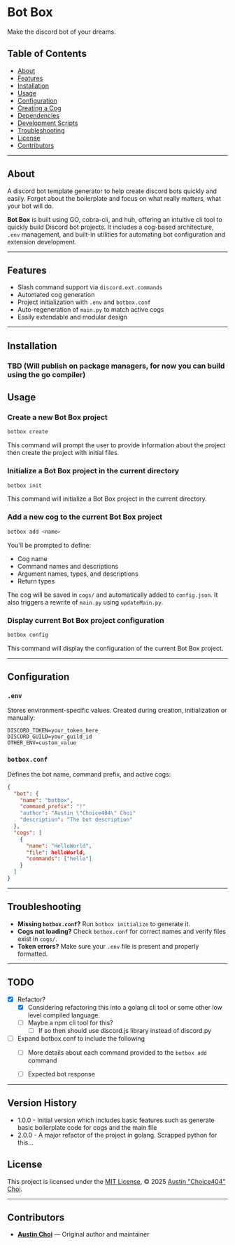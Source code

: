 # Bot Box

Make the discord bot of your dreams.

## Table of Contents

- [About](#about)
- [Features](#features)
- [Installation](#installation)
- [Usage](#usage)
- [Configuration](#configuration)
- [Creating a Cog](#creating-a-cog)
- [Dependencies](#dependencies)
- [Development Scripts](#development-scripts)
- [Troubleshooting](#troubleshooting)
- [License](#license)
- [Contributors](#contributors)

---

## About

A discord bot template generator to help create discord bots quickly and easily. Forget about the boilerplate and focus on what really matters, what your bot will do.

**Bot Box** is built using GO, cobra-cli, and huh, offering an intuitive cli tool to quickly build Discord bot projects. It includes a cog-based architecture, `.env` management, and built-in utilities for automating bot configuration and extension development.

---

## Features

- Slash command support via `discord.ext.commands`
- Automated cog generation
- Project initialization with `.env` and `botbox.conf`
- Auto-regeneration of `main.py` to match active cogs
- Easily extendable and modular design

---

## Installation

### TBD (Will publish on package managers, for now you can build using the go compiler)

## Usage

### Create a new Bot Box project
```sh
botbox create
```

This command will prompt the user to provide information about the project then create the project with initial files.

### Initialize a Bot Box project in the current directory
```sh
botbox init
```

This command will initialize a Bot Box project in the current directory.

### Add a new cog to the current Bot Box project
```sh
botbox add <name>
```

You'll be prompted to define:

- Cog name
- Command names and descriptions
- Argument names, types, and descriptions
- Return types

The cog will be saved in `cogs/` and automatically added to `config.json`. It also triggers a rewrite of `main.py` using `updateMain.py`.

### Display current Bot Box project configuration
```sh
botbox config
```

This command will display the configuration of the current Bot Box project.

---

## Configuration

### `.env`

Stores environment-specific values. Created during creation, initialization or manually:

```
DISCORD_TOKEN=your_token_here
DISCORD_GUILD=your_guild_id
OTHER_ENV=custom_value
```

### `botbox.conf`

Defines the bot name, command prefix, and active cogs:

```json
{
  "bot": {
    "name": "botbox",
    "command_prefix": "!"
    "author": "Austin \"Choice404\" Choi"
    "description": "The bot description"
  },
  "cogs": [
    {
      "name": "HelloWorld",
      "file": helloWorld,
      "commands": ["hello"]
    }
  ]
}
```

---

## Troubleshooting

- **Missing `botbox.conf`?** Run `botbox initialize` to generate it.
- **Cogs not loading?** Check `botbox.conf` for correct names and verify files exist in `cogs/`.
- **Token errors?** Make sure your `.env` file is present and properly formatted.

---

## TODO
- [x] Refactor?
  - [x] Considering refactoring this into a golang cli tool or some other low level compiled language.
  - [ ] Maybe a npm cli tool for this?
    - [ ] If so then should use discord.js library instead of discord.py
- [ ] Expand botbox.conf to include the following
  - [ ] More details about each command provided to the `botbox add` command
  - [ ] Expected bot response


---

## Version History

- 1.0.0 - Initial version which includes basic features such as generate basic boilerplate code for cogs and the main file
- 2.0.0 - A major refactor of the project in golang. Scrapped python for this...

## License

This project is licensed under the [MIT License](LICENSE), © 2025 [Austin \"Choice404\" Choi](https://github.com/choice404).

---

## Contributors

- **[Austin Choi](https://github.com/choice404)** — Original author and maintainer
